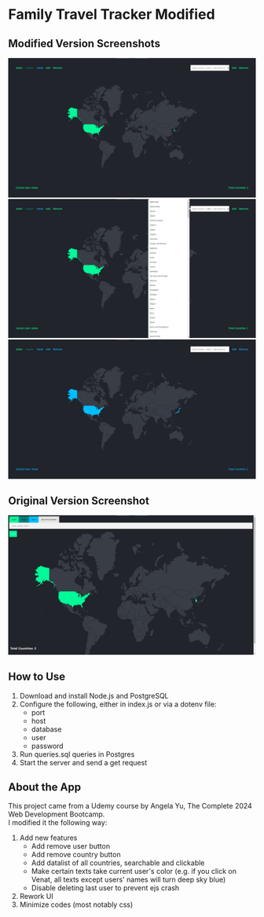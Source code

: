 # Family Travel Tracker Modified

## Modified Version Screenshots
![family travel tracker modified version screenshot #1](screenshots/family-travel-tracker-modified1.jpg)
![family travel tracker modified version screenshot #2](screenshots/family-travel-tracker-modified2.jpg)
![family travel tracker modified version screenshot #3](screenshots/family-travel-tracker-modified3.jpg)

## Original Version Screenshot
![family travel tracker original version screenshot](screenshots/family-travel-tracker-original1.jpg)

## How to Use

1. Download and install Node.js and PostgreSQL
2. Configure the following, either in index.js or via a dotenv file:
   - port
   - host
   - database
   - user
   - password
3. Run queries.sql queries in Postgres
4. Start the server and send a get request

## About the App

This project came from a Udemy course by Angela Yu, The Complete 2024 Web Development Bootcamp.\
I modified it the following way:

1. Add new features
   - Add remove user button
   - Add remove country button
   - Add datalist of all countries, searchable and clickable
   - Make certain texts take current user's color (e.g. if you click on Venat, all texts except users' names will turn deep sky blue)
   - Disable deleting last user to prevent ejs crash
2. Rework UI
3. Minimize codes (most notably css)
